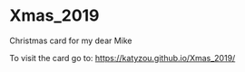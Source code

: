 # Xmas_2019
Christmas card for my dear Mike

To visit the card go to: https://katyzou.github.io/Xmas_2019/
